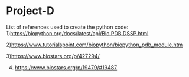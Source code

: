 # Project-D
List of references used to create the python code:
1)https://biopython.org/docs/latest/api/Bio.PDB.DSSP.html

2)https://www.tutorialspoint.com/biopython/biopython_pdb_module.htm

3)https://www.biostars.org/p/427294/

4) https://www.biostars.org/p/19479/#19487

